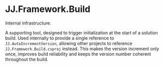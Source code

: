 JJ.Framework.Build
==================

Internal infrastructure.

A supporting tool, designed to trigger initialization at the start of a solution build. Used internally to provide a single reference to `JJ.AutoIncrementVersion`, allowing other projects to reference `JJ.Framework.Build.csproj` instead. This makes the version increment only once, improves build reliability and keeps the version number coherent throughout the build.